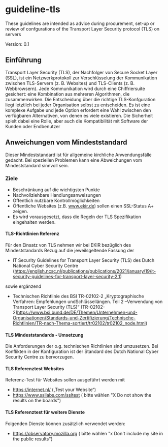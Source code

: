 # guideline-tls
These guidelines are intended as advice during procurement, set-up or review of confgurations of the Transport Layer Security protocol (TLS) on servers

Version: 0.1

## Einführung

Transport Layer Security (TLS), der Nachfolger von Secure Socket Layer (SSL), ist ein Netzwerkprotokoll zur Verschlüsselung der Kommunikation zwischen TLS-Servern (z. B. Websites) und TLS-Clients (z. B. Webbrowsern). Jede Kommunikation wird durch eine Chiffriersuite gesichert: eine Kombination aus mehreren Algorithmen, die zusammenwirken. Die Entscheidung über die richtige TLS-Konfguration liegt letztlich bei jeder Organisation selbst zu entscheiden. Es ist eine komplexe Aufgabe und jede Option erfordert eine Wahl zwischen den verfügbaren Alternativen, von denen es viele existieren. Die Sicherheit spielt dabei eine Rolle, aber auch die Kompatibilität mit Software der Kunden oder Endbenutzer

## Anweichungen vom Mindeststandard
Dieser Mindeststandard ist für allgemeine kirchliche Anwendungsfälle gedacht. Bei speziellen Problemen kann eine Abweichungen vom Mindeststandard sinnvoll sein.

### Ziele 
- Beschränkung auf die wichtigsten Punkte
- Nachvollziehbare Handlungsanweisungen
- Öffentlich nutzbare Kontrollmöglichkeiten
- Öffentliche Websites (z.B. www.ekir.de) sollen einen SSL-Status A+ zeigen.
- Es wird vorausgesetzt, dass die Regeln der TLS Spezifikation eingehalten werden.

#### TLS-Richtlinien Referenz
Für den Einsatz von TLS nehmen wir bei EKIR bezüglich des Mindeststandards Bezug auf die jeweilsgeltende Fassung der

- IT Security Guidelines for Transport Layer Security (TLS) des Dutch National Cyber Security Centre (https://english.ncsc.nl/publications/publications/2021/january/19/it-security-guidelines-for-transport-layer-security-2.1)

sowie ergänzend

- Technischen Richtlinie des BSI TR-02102-2 „Kryptographische Verfahren: Empfehlungen undSchlüssellängen. Teil 2 –Verwendung von Transport Layer Security (TLS)“ (TR-02102-2]https://www.bsi.bund.de/DE/Themen/Unternehmen-und-Organisationen/Standards-und-Zertifizierung/Technische-Richtlinien/TR-nach-Thema-sortiert/tr02102/tr02102_node.html)

#### TLS Mindeststandards - Umsetzung
Die Anforderungen der o.g. technischen Richtlinien sind umzusetzen. Bei Konflikten in der Konfiguration ist der Standard des Dutch National Cyber Security Centre zu bervorzugen.

#### TLS Referenztest Websites
Referenz-Test für Websites sollen ausgeführt werden mit 
- https://internet.nl/  („Test your Website“)
- https://www.ssllabs.com/ssltest ( bitte wählen "X Do not show the results on the boards")

#### TLS Referenztest für weitere Dienste
Folgenden Dienste können zusätzlich verwendet werden:
- https://observatory.mozilla.org ( bitte wählen "x Don't include my site in the public results")

